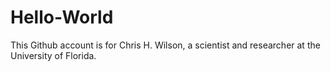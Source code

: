 # Hello-World
This Github account is for Chris H. Wilson, a scientist and researcher at the University of Florida.  
